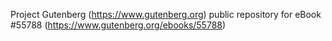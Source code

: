Project Gutenberg (https://www.gutenberg.org) public repository for
eBook #55788 (https://www.gutenberg.org/ebooks/55788)
